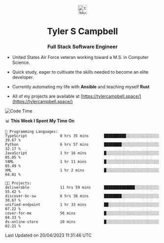 <p align="center">
<a href="https://www.linkedin.com/in/t36campbell" target="blank"><img align="center" src="https://ik.imagekit.io/t36campbell/Portfolio/linkedin.png.original_m8bbGgPh6.png" alt="t36campbell" height="30" width="30" /></a>
</p>
<h1 align="center">Tyler S Campbell</h1>
<h3 align="center">Full Stack Software Engineer</h3>

* United States Air Force veteran working toward a M.S. in Computer Science.

* Quick study, eager to cultivate the skills needed to become an elite developer.

* Currently automating my life with **Ansible** and teaching myself **Rust**

* All of my projects are available at [https://tylercampbell.space/](https://tylercampbell.space/)

<!--START_SECTION:waka-->
![Code Time](http://img.shields.io/badge/Code%20Time-2%2C408%20hrs%208%20mins-blue)

📊 **This Week I Spent My Time On** 

```text
💬 Programming Languages: 
TypeScript               8 hrs 35 mins       ██████████░░░░░░░░░░░░░░░   39.67 % 
Python                   6 hrs 57 mins       ████████░░░░░░░░░░░░░░░░░   32.17 % 
JavaScript               1 hr 16 mins        █░░░░░░░░░░░░░░░░░░░░░░░░   05.85 % 
YAML                     1 hr 11 mins        █░░░░░░░░░░░░░░░░░░░░░░░░   05.49 % 
XML                      1 hr 2 mins         █░░░░░░░░░░░░░░░░░░░░░░░░   04.81 % 

🐱‍💻 Projects: 
deliverable              11 hrs 59 mins      ██████████████░░░░░░░░░░░   55.42 % 
discover-bc-sw           6 hrs 38 mins       ████████░░░░░░░░░░░░░░░░░   30.67 % 
unified-endpoint         1 hr 33 mins        ██░░░░░░░░░░░░░░░░░░░░░░░   07.22 % 
cover-for-me             56 mins             █░░░░░░░░░░░░░░░░░░░░░░░░   04.33 % 
ds-online-store          28 mins             █░░░░░░░░░░░░░░░░░░░░░░░░   02.21 % 
```


 Last Updated on 20/04/2023 11:31:46 UTC
<!--END_SECTION:waka-->
